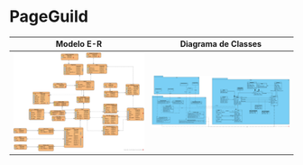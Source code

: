 # PageGuild
Modelo E-R                 |  Diagrama de Classes
:-------------------------:|:-------------------------:
![Modelo_E-R](https://github.com/21F0rc3/PageGuild/blob/main/Imagens/Modelo_E-R.png?raw=true) | ![Diagrama_Classes_MVC](https://github.com/21F0rc3/PageGuild/blob/main/Imagens/Diagrama_Classes_MVC.png?raw=true)

